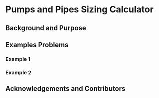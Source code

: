 # Pumps and Pipes Sizing Calculator

## Background and Purpose

## Examples Problems

### Example 1

### Example 2

## Acknowledgements and Contributors

